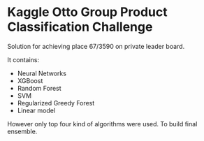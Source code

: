 # Kaggle Otto Group Product Classification Challenge

Solution for achieving place 67/3590 on private leader board.

It contains:
* Neural Networks
* XGBoost
* Random Forest
* SVM
* Regularized Greedy Forest
* Linear model

However only top four kind of algorithms were used. To build final ensemble.
